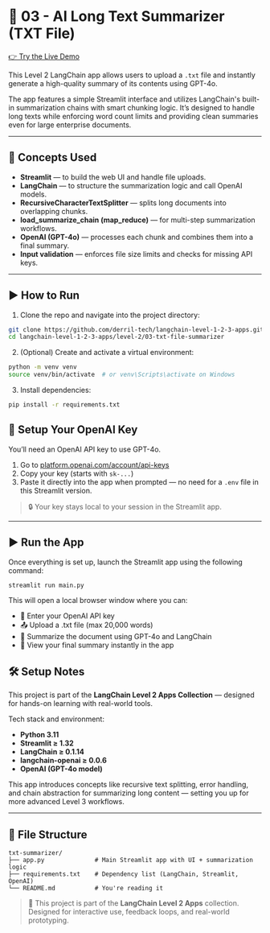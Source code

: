 # 📄 03 - AI Long Text Summarizer (TXT File)

[👉 Try the Live Demo](https://langchain-level-1-2-3-apps-6wjnccdrjksrnu8uowdskg.streamlit.app/)

This Level 2 LangChain app allows users to upload a `.txt` file and instantly generate a high-quality summary of its contents using GPT-4o.

The app features a simple Streamlit interface and utilizes LangChain's built-in summarization chains with smart chunking logic. It’s designed to handle long texts while enforcing word count limits and providing clean summaries even for large enterprise documents.

---

## 🧩 Concepts Used

- **Streamlit** — to build the web UI and handle file uploads.
- **LangChain** — to structure the summarization logic and call OpenAI models.
- **RecursiveCharacterTextSplitter** — splits long documents into overlapping chunks.
- **load_summarize_chain (map_reduce)** — for multi-step summarization workflows.
- **OpenAI (GPT-4o)** — processes each chunk and combines them into a final summary.
- **Input validation** — enforces file size limits and checks for missing API keys.

---

## ▶️ How to Run

1. Clone the repo and navigate into the project directory:

```bash
git clone https://github.com/derril-tech/langchain-level-1-2-3-apps.git
cd langchain-level-1-2-3-apps/level-2/03-txt-file-summarizer
```

2. (Optional) Create and activate a virtual environment:

```bash
python -m venv venv
source venv/bin/activate  # or venv\Scripts\activate on Windows
```

3. Install dependencies:

```bash
pip install -r requirements.txt
```

## 🔐 Setup Your OpenAI Key

You’ll need an OpenAI API key to use GPT-4o.

1. Go to [platform.openai.com/account/api-keys](https://platform.openai.com/account/api-keys)
2. Copy your key (starts with `sk-...`)
3. Paste it directly into the app when prompted — no need for a `.env` file in this Streamlit version.

> 🔒 Your key stays local to your session in the Streamlit app.

---

## ▶️ Run the App

Once everything is set up, launch the Streamlit app using the following command:

```bash
streamlit run main.py
```

This will open a local browser window where you can:

- 🔑 Enter your OpenAI API key
- 📤 Upload a .txt file (max 20,000 words)
- 🧠 Summarize the document using GPT-4o and LangChain
- 📃 View your final summary instantly in the app

## 🛠️ Setup Notes

This project is part of the **LangChain Level 2 Apps Collection** — designed for hands-on learning with real-world tools.

Tech stack and environment:

- **Python 3.11**
- **Streamlit ≥ 1.32**
- **LangChain ≥ 0.1.14**
- **langchain-openai ≥ 0.0.6**
- **OpenAI (GPT-4o model)**

This app introduces concepts like recursive text splitting, error handling, and chain abstraction for summarizing long content — setting you up for more advanced Level 3 workflows.

---

## 📁 File Structure

```text
txt-summarizer/
├── app.py              # Main Streamlit app with UI + summarization logic
├── requirements.txt    # Dependency list (LangChain, Streamlit, OpenAI)
└── README.md           # You're reading it
```

> 📌 This project is part of the **LangChain Level 2 Apps** collection.  
> Designed for interactive use, feedback loops, and real-world prototyping.
